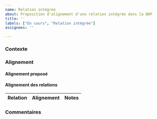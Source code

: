 ```yaml
---
name: Relation intégrée
about: Proposition d'alignement d'une relation intégrée dans la BHP
title: ''
labels: ["En cours", "Relation intégrée"]
assignees: ''

---
```


### Contexte

### Alignement

#### Alignement proposé

#### Alignement des relations

| Relation | Alignement | Notes |
| -------- | ---------- | ----- |

### Commentaires
